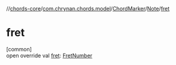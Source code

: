 //[chords-core](../../../../index.md)/[com.chrynan.chords.model](../../index.md)/[ChordMarker](../index.md)/[Note](index.md)/[fret](fret.md)

# fret

[common]\
open override val [fret](fret.md): [FretNumber](../../-fret-number/index.md)
